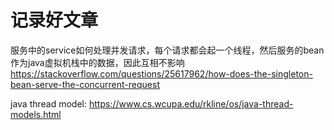记录好文章
=====

服务中的service如何处理并发请求，每个请求都会起一个线程，然后服务的bean作为java虚拟机栈中的数据，因此互相不影响
https://stackoverflow.com/questions/25617962/how-does-the-singleton-bean-serve-the-concurrent-request

java thread model: https://www.cs.wcupa.edu/rkline/os/java-thread-models.html